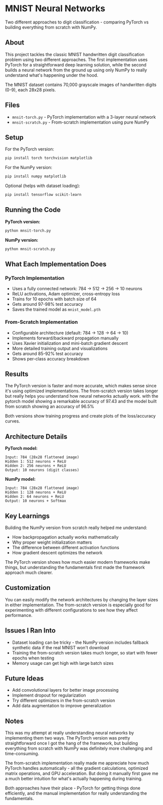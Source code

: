 # MNIST Neural Networks

Two different approaches to digit classification - comparing PyTorch vs building everything from scratch with NumPy.

## About

This project tackles the classic MNIST handwritten digit classification problem using two different approaches. The first implementation uses PyTorch for a straightforward deep learning solution, while the second builds a neural network from the ground up using only NumPy to really understand what's happening under the hood.

The MNIST dataset contains 70,000 grayscale images of handwritten digits (0-9), each 28x28 pixels.

## Files

- `mnsit-torch.py` - PyTorch implementation with a 3-layer neural network
- `mnsit-scratch.py` - From-scratch implementation using pure NumPy

## Setup

For the PyTorch version:
```bash
pip install torch torchvision matplotlib
```

For the NumPy version:
```bash
pip install numpy matplotlib
```

Optional (helps with dataset loading):
```bash
pip install tensorflow scikit-learn
```

## Running the Code

**PyTorch version:**
```bash
python mnsit-torch.py
```

**NumPy version:**
```bash
python mnsit-scratch.py
```

## What Each Implementation Does

### PyTorch Implementation
- Uses a fully connected network: 784 → 512 → 256 → 10 neurons
- ReLU activations, Adam optimizer, cross-entropy loss
- Trains for 10 epochs with batch size of 64
- Gets around 97-98% test accuracy
- Saves the trained model as `mnist_model.pth`

### From-Scratch Implementation  
- Configurable architecture (default: 784 → 128 → 64 → 10)
- Implements forward/backward propagation manually
- Uses Xavier initialization and mini-batch gradient descent
- More detailed training output and visualizations
- Gets around 85-92% test accuracy
- Shows per-class accuracy breakdown

## Results

The PyTorch version is faster and more accurate, which makes sense since it's using optimized implementations. The from-scratch version takes longer but really helps you understand how neural networks actually work.
with the pytorch model showing a remarkable accuracy of 97.43 and the model built from scratch showing an accuracy of 96.5%

Both versions show training progress and create plots of the loss/accuracy curves.
## Architecture Details

**PyTorch model:**
```
Input: 784 (28x28 flattened image)
Hidden 1: 512 neurons + ReLU
Hidden 2: 256 neurons + ReLU  
Output: 10 neurons (digit classes)
```

**NumPy model:**
```
Input: 784 (28x28 flattened image)
Hidden 1: 128 neurons + ReLU
Hidden 2: 64 neurons + ReLU
Output: 10 neurons + Softmax
```

## Key Learnings

Building the NumPy version from scratch really helped me understand:
- How backpropagation actually works mathematically
- Why proper weight initialization matters
- The difference between different activation functions
- How gradient descent optimizes the network

The PyTorch version shows how much easier modern frameworks make things, but understanding the fundamentals first made the framework approach much clearer.

## Customization

You can easily modify the network architectures by changing the layer sizes in either implementation. The from-scratch version is especially good for experimenting with different configurations to see how they affect performance.

## Issues I Ran Into

- Dataset loading can be tricky - the NumPy version includes fallback synthetic data if the real MNIST won't download
- Training the from-scratch version takes much longer, so start with fewer epochs when testing
- Memory usage can get high with large batch sizes

## Future Ideas

- Add convolutional layers for better image processing
- Implement dropout for regularization  
- Try different optimizers in the from-scratch version
- Add data augmentation to improve generalization

## Notes

This was my attempt at really understanding neural networks by implementing them two ways. The PyTorch version was pretty straightforward once I got the hang of the framework, but building everything from scratch with NumPy was definitely more challenging and time-consuming.

The from-scratch implementation really made me appreciate how much PyTorch handles automatically - all the gradient calculations, optimized matrix operations, and GPU acceleration. But doing it manually first gave me a much better intuition for what's actually happening during training.

Both approaches have their place - PyTorch for getting things done efficiently, and the manual implementation for really understanding the fundamentals.



